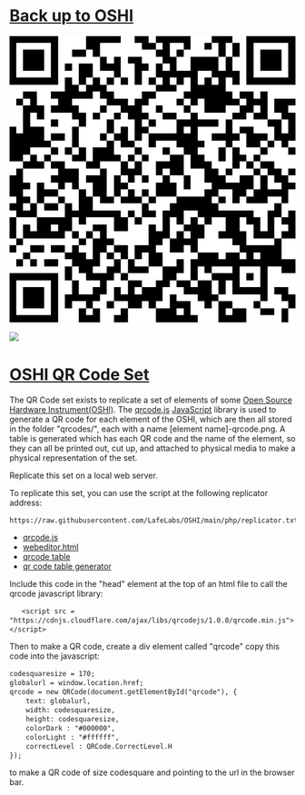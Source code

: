 # [Back up to OSHI](../)

![](../qrcodes/qrcode-qrcode.png)

![](../images/qrcode-table.png)

# [OSHI QR Code Set](https://github.com/LafeLabs/OSHI/tree/main/qrcode)

The QR Code set exists to replicate a set of elements of some [Open Source Hardware Instrument(OSHI)](../).  The [qrcode.js](https://github.com/davidshimjs/qrcodejs) [JavaScript](../javascript/) library is used to generate a QR code for each element of the OSHI, which are then all stored in the folder "qrcodes/", each with a name [element name]-qrcode.png.  A table is generated which has each QR code and the name of the element, so they can all be printed out, cut up, and attached to physical media to make a physical representation of the set. 

Replicate this set on a local web server.

To replicate this set, you can use the script at the following replicator address:

```
https://raw.githubusercontent.com/LafeLabs/OSHI/main/php/replicator.txt
```

 - [qrcode.js](https://github.com/davidshimjs/qrcodejs)
 - [webeditor.html](webeditor.html)
 - [qrcode table](qrcode-table.html)
 - [qr code table generator](qrcode-table-generator.html)


Include this code in the "head" element at the top of an html file to call the qrcode javascript library:

```
   <script src = "https://cdnjs.cloudflare.com/ajax/libs/qrcodejs/1.0.0/qrcode.min.js"></script>
```

Then to make a QR code, create a div element called "qrcode" copy this code into the javascript:

```
codesquaresize = 170;
globalurl = window.location.href;
qrcode = new QRCode(document.getElementById("qrcode"), {
	text: globalurl,
	width: codesquaresize,
	height: codesquaresize,
	colorDark : "#000000",
	colorLight : "#ffffff",
	correctLevel : QRCode.CorrectLevel.H
});
```

to make a QR code of size codesquare and pointing to the url in the browser bar.
